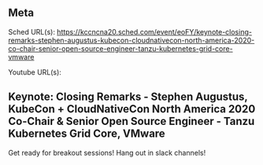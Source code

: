 ## Meta
Sched URL(s): https://kccncna20.sched.com/event/eoFY/keynote-closing-remarks-stephen-augustus-kubecon-cloudnativecon-north-america-2020-co-chair-senior-open-source-engineer-tanzu-kubernetes-grid-core-vmware

Youtube URL(s):

## Keynote: Closing Remarks - Stephen Augustus, KubeCon + CloudNativeCon North America 2020 Co-Chair & Senior Open Source Engineer - Tanzu Kubernetes Grid Core, VMware

Get ready for breakout sessions! Hang out in slack channels!
